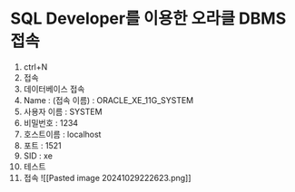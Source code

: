 

# SQL Developer를 이용한 오라클 DBMS 접속

1. ctrl+N
2. 접속
3. 데이터베이스 접속
4. Name : (접속 이름) : ORACLE_XE_11G_SYSTEM
5. 사용자 이름 : SYSTEM
6. 비밀번호 : 1234
7. 호스트이름 : localhost
8. 포트 : 1521
9. SID : xe
10. 테스트
11. 접속
![[Pasted image 20241029222623.png]]




